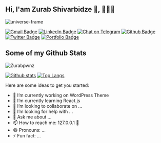 ## Hi, I'am Zurab Shivarbidze 👋, :man:🏾‍:computer:

![universe-frame](https://techrocks.ru/wp-content/uploads/2020/08/banner.png "Coding")

[![Gmail Badge](https://img.shields.io/badge/-zybpwnz@gmail.com-c14438?style=flat&logo=Gmail&logoColor=white&link=mailto:zybpwnz@gmail.com)](mailto:zybpwnz@gmail.com) 
[![Linkedin Badge](https://img.shields.io/badge/-zurabpwnz-0072b1?style=flat&logo=Linkedin&logoColor=white&link=https://www.linkedin.com/in/zurabpwnz/)](https://www.linkedin.com/in/zurabpwnz/) [![Chat on Telegram](https://img.shields.io/badge/Chat%20on-Telegram-blue.svg)](https://t.me/zurabpwnz) [![Github Badge](https://img.shields.io/badge/-Zurabpwnz-grey?style=flat&logo=github&logoColor=white&link=https://github.com/Zurabpwnz/)](https://www.github.com/Zurabpwnz/) [![Twitter Badge](https://img.shields.io/badge/-Zura_Batumskiy-00acee?style=flat&logo=twitter&logoColor=white&link=https://twitter.com/Zura_Batumskiy/)](https://www.twitter.com/Zura_Batumskiy/)  [![Portfolio Badge](https://img.shields.io/badge/portfolio-web-blue?style=flat&link=webdevlair.com/)](webdevlair.com/) 
## Some of my Github Stats
<p align=left> <img src=https://komarev.com/ghpvc/?username=Zurabpwnz alt=Zurabpwnz /></p>

[![Github stats](https://github-readme-stats.vercel.app/api?username=Zurabpwnz&show_icons=true&include_all_commits=true)](https://github.com/Zurabpwnz/github-readme-stats)
[![Top Langs](https://github-readme-stats.vercel.app/api/top-langs/?username=Zurabpwnz&layout=compact)](https://github.com/Zurabpwnz/github-readme-stats)


Here are some ideas to get you started:

- 🔭 I’m currently working on WordPress Theme
- 🌱 I’m currently learning React.js
- 👯 I’m looking to collaborate on ...
- 🤔 I’m looking for help with ...
- 💬 Ask me about ...
- 📫 How to reach me: 127.0.0.1 :rofl:
- 😄 Pronouns: ...
- ⚡ Fun fact: ...

